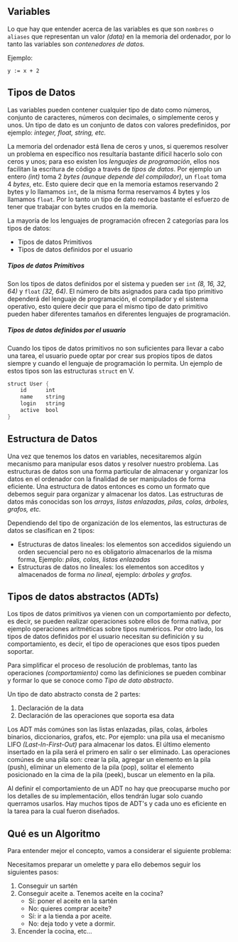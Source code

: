 ## Variables

Lo que hay que entender acerca de las variables es que son `nombres` o `aliases` que representan un valor _(data)_ en la memoria del ordenador, por lo tanto las variables son *contenedores de datos.* 

Ejemplo:

`y := x + 2`

## Tipos de Datos

Las variables pueden contener cualquier tipo de dato como números, conjunto de caracteres, números con decimales, o simplemente ceros y unos. Un tipo de dato es un conjunto de datos con valores predefinidos, por ejemplo: *integer, float, string, etc.*

La memoria del ordenador está llena de ceros y unos, si queremos resolver un problema en específico nos resultaría bastante difícil hacerlo solo con ceros y unos; para eso existen los *lenguajes de programación*, ellos nos facilitan la escritura de código a través de *tipos de datos*. Por ejemplo un entero _(int)_ toma 2 *bytes* _(aunque depende del compilador)_, un `float` toma 4 *bytes*, etc. Esto quiere decir que en la memoria estamos reservando 2 bytes y lo llamamos `int`, de la misma forma reservamos 4 bytes y los llamamos `float`. Por lo tanto un tipo de dato reduce bastante el esfuerzo de tener que trabajar con bytes crudos en la memoria.

La mayoría de los lenguajes de programación ofrecen 2 categorías para los tipos de datos:

- Tipos de datos Primitivos
- Tipos de datos definidos por el usuario

<h5>Tipos de datos Primitivos</h5>

Son los tipos de datos definidos por el sistema y pueden ser `int` *(8, 16, 32, 64)* y `float` *(32, 64)*. El número de bits asignados para cada tipo primitivo dependerá del lenguaje de programación, el compilador y el sistema operativo, esto quiere decir que para el mismo tipo de dato primitivo pueden haber diferentes tamaños en diferentes lenguajes de programación.



<h5>Tipos de datos definidos por el usuario</h5>

Cuando los tipos de datos primitivos no son suficientes para llevar a cabo una tarea, el usuario puede optar por crear sus propios tipos de datos siempre y cuando el lenguaje de programación lo permita. Un ejemplo de estos tipos son las estructuras `struct` en V. 

```V
struct User {
	id 		int
	name 	string
	login 	string
	active 	bool	
}
```

## Estructura de Datos

Una vez que tenemos los datos en variables, necesitaremos algún mecanismo para manipular esos datos y resolver nuestro problema. Las estructuras de datos son una forma particular de almacenar y organizar los datos en el ordenador con la finalidad de ser manipulados de forma eficiente. Una estructura de datos entonces es como un formato que debemos seguir para organizar y almacenar los datos. Las estructuras de datos más conocidas son los *arrays, listas enlazadas, pilas, colas, árboles, grafos, etc.*

Dependiendo del tipo de organización de los elementos, las estructuras de datos se clasifican en 2 tipos:

- Estructuras de datos lineales: los elementos son accedidos siguiendo un orden secuencial pero no es obligatorio almacenarlos de la misma forma, Ejemplo:  _pilas, colas, listas enlazadas_
- Estructuras de datos no lineales: los elementos son acceditos y almacenados de forma *no lineal*, ejemplo: *árboles y grafos.*


## Tipos de datos abstractos (ADTs)

Los tipos de datos primitivos ya vienen con un comportamiento por defecto, es decir, se pueden realizar operaciones sobre ellos de forma nativa, por ejemplo operaciones aritméticas sobre tipos numéricos. Por otro lado, los tipos de datos definidos por el usuario necesitan su definición y su comportamiento, es decir, el tipo de operaciones que esos tipos pueden soportar.

Para simplificar el proceso de resolución de problemas, tanto las operaciones _(comportamiento)_ como las definiciones se pueden combinar y formar lo que se conoce como *Tipo de dato abstracto*.

Un tipo de dato abstracto consta de 2 partes:

1. Declaración de la data
2. Declaración de las operaciones que soporta esa data

Los ADT más comúnes son las listas enlazadas, pilas, colas, árboles binarios, diccionarios, grafos, etc. Por ejemplo: una pila usa el mecanismo LIFO _(Last-In-First-Out)_ para almacenar los datos. El último elemento insertado en la pila será el primero en salir o ser eliminado. Las operaciones comúnes de una pila son: crear la pila, agregar un elemento en la pila (push), eliminar un elemento de la pila (pop), solitar el elemento posicionado en la cima de la pila (peek), buscar un elemento en la pila.

Al definir el comportamiento de un ADT no hay que preocuparse mucho por los detalles de su implementación, ellos tendrán lugar solo cuando querramos usarlos. Hay muchos tipos de ADT's y cada uno es eficiente en la tarea para la cual fueron diseñados.


## Qué es un Algoritmo

Para entender mejor el concepto, vamos a considerar el siguiente problema: 

Necesitamos preparar un omelette y para ello debemos seguir los siguientes pasos:

1. Conseguir un sartén
2. Conseguir aceite
  a. Tenemos aceite en la cocina?
    - Sí: poner el aceite en la sartén
    - No: quieres comprar aceite?
    - Sí: ir a la tienda a por aceite.
    - No: deja todo y vete a dormir.
3. Encender la cocina, etc...
